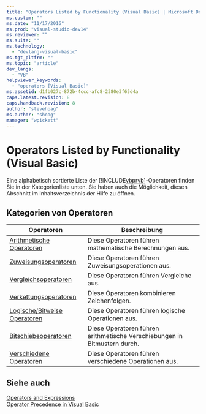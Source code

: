 ```yaml
---
title: "Operators Listed by Functionality (Visual Basic) | Microsoft Docs"
ms.custom: ""
ms.date: "11/17/2016"
ms.prod: "visual-studio-dev14"
ms.reviewer: ""
ms.suite: ""
ms.technology: 
  - "devlang-visual-basic"
ms.tgt_pltfrm: ""
ms.topic: "article"
dev_langs: 
  - "VB"
helpviewer_keywords: 
  - "operators [Visual Basic]"
ms.assetid: d1fb027c-872b-4ccc-afc8-2380e3f65d4a
caps.latest.revision: 8
caps.handback.revision: 8
author: "stevehoag"
ms.author: "shoag"
manager: "wpickett"
---
```

# Operators Listed by Functionality (Visual Basic)
Eine alphabetisch sortierte Liste der  [!INCLUDE[vbprvb](../../../csharp/programming-guide/concepts/linq/includes/vbprvb_md.md)]\-Operatoren finden Sie in der Kategorienliste unten. Sie haben auch die Möglichkeit, diesen Abschnitt im Inhaltsverzeichnis der Hilfe zu öffnen.  
  
## Kategorien von Operatoren  
  
|Operatoren|Beschreibung|  
|----------------|------------------|  
|[Arithmetische Operatoren](../../../visual-basic/language-reference/operators/arithmetic-operators.md)|Diese Operatoren führen mathematische Berechnungen aus.|  
|[Zuweisungsoperatoren](../../../visual-basic/language-reference/operators/assignment-operators.md)|Diese Operatoren führen Zuweisungsoperationen aus.|  
|[Vergleichsoperatoren](../../../visual-basic/language-reference/operators/comparison-operators.md)|Diese Operatoren führen Vergleiche aus.|  
|[Verkettungsoperatoren](../../../visual-basic/language-reference/operators/concatenation-operators.md)|Diese Operatoren kombinieren Zeichenfolgen.|  
|[Logische\/Bitweise Operatoren](../../../visual-basic/language-reference/operators/logical-bitwise-operators.md)|Diese Operatoren führen logische Operationen aus.|  
|[Bitschiebeoperatoren](../../../visual-basic/language-reference/operators/bit-shift-operators.md)|Diese Operatoren führen arithmetische Verschiebungen in Bitmustern durch.|  
|[Verschiedene Operatoren](../../../visual-basic/language-reference/operators/miscellaneous-operators.md)|Diese Operatoren führen verschiedene Operationen aus.|  
  
## Siehe auch  
 [Operators and Expressions](../../../visual-basic/programming-guide/language-features/operators-and-expressions/index.md)   
 [Operator Precedence in Visual Basic](../../../visual-basic/language-reference/operators/operator-precedence.md)